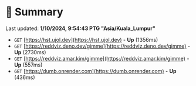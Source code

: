 # 📖 Summary
Last updated: **1/10/2024, 9:54:43 PTG "Asia/Kuala_Lumpur"**

- `GET` [https://hst.ujol.dev](https://hst.ujol.dev) - **Up** (1356ms)
- `GET` [https://reddviz.deno.dev/gimme](https://reddviz.deno.dev/gimme) - **Up** (2730ms)
- `GET` [https://reddviz.amar.kim/gimme](https://reddviz.amar.kim/gimme) - **Up** (557ms)
- `GET` [https://dumb.onrender.com](https://dumb.onrender.com) - **Up** (436ms)

